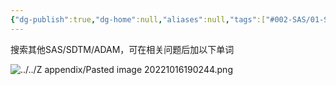 ```yaml
---
{"dg-publish":true,"dg-home":null,"aliases":null,"tags":["#002-SAS/01-SAS基础知识点"],"permalink":"/002-SAS/01-SAS基础知识点/000 相关内容查询/","dgPassFrontmatter":true}
---
```



搜索其他SAS/SDTM/ADAM，可在相关问题后加以下单词 

![../../Z appendix/Pasted image 20221016190244.png](/img/user/Z%20appendix/Pasted%20image%2020221016190244.png)

